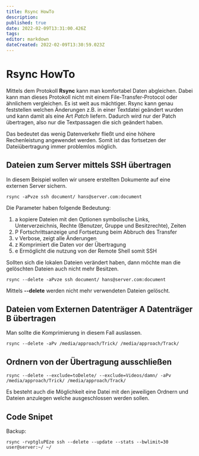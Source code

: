 ```yaml
---
title: Rsync HowTo
description: 
published: true
date: 2022-02-09T13:31:00.426Z
tags: 
editor: markdown
dateCreated: 2022-02-09T13:30:59.023Z
---
```


# Rsync HowTo

Mittels dem Protokoll **Rsync** kann man komfortabel Daten abgleichen.
Dabei kann man dieses Protokoll nicht mit einem File-Transfer-Protocol
oder ähnlichem vergleichen. Es ist weit aus mächtiger. Rsync kann genau
feststellen welchen Änderungen z.B. in einer Textdatei geändert wurden
und kann damit als eine Art *Patch* liefern. Dadurch wird nur der Patch
übertragen, also nur die Textpassagen die sich geändert haben.

Das bedeutet das wenig Datenverkehr fließt und eine höhere
Rechenleistung angewendet werden. Somit ist das fortsetzen der
Dateiübertragung immer problemlos möglich.

## Dateien zum Server mittels SSH übertragen

In diesem Beispiel wollen wir unsere erstellten Dokumente auf eine
externen Server sichern.

`rsync -aPvze ssh document/ hans@server.com:document`

Die Parameter haben folgende Bedeutung:

1.  a kopiere Dateien mit den Optionen symbolische Links,
    Unterverzeichnis, Rechte (Benutzer, Gruppe und Besitzrechte), Zeiten
2.  P Fortschrittsanzeige und Fortsetzung beim Abbruch des Transfer
3.  v Verbose, zeigt alle Änderungen
4.  z Komprimiert die Daten vor der Übertragung
5.  e Ermöglicht die nutzung von der Remote Shell somit SSH

Sollten sich die lokalen Dateien verändert haben, dann möchte man die
gelöschten Dateien auch nicht mehr Besitzen.

`rsync --delete -aPvze ssh document/ hans@server.com:document`

Mittels **--delete** werden nicht mehr verwendeten Dateien gelöscht.

## Dateien vom Externen Datenträger A Datenträger B übertragen

Man sollte die Komprimierung in diesem Fall auslassen.

`rsync --delete -aPv /media/approach/Trick/ /media/approach/Track/`

## Ordnern von der Übertragung ausschließen

`rsync --delete --exclude=toDelete/ --exclude=Videos/damn/ -aPv /media/approach/Trick/ /media/approach/Track/`

Es besteht auch die Möglichkeit eine Datei mit den jeweiligen Ordnern
und Dateien anzulegen welche ausgeschlossen werden sollen.

## Code Snipet

Backup:

    rsync -rvptgluPEze ssh --delete --update --stats --bwlimit=30 user@server:~/ ~/
